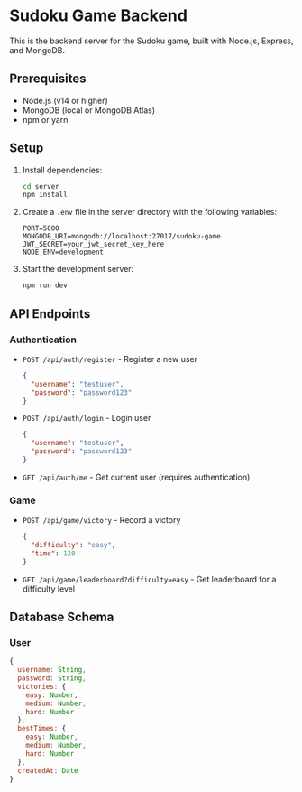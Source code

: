 # Sudoku Game Backend

This is the backend server for the Sudoku game, built with Node.js, Express, and MongoDB.

## Prerequisites

- Node.js (v14 or higher)
- MongoDB (local or MongoDB Atlas)
- npm or yarn

## Setup

1. Install dependencies:
   ```bash
   cd server
   npm install
   ```

2. Create a `.env` file in the server directory with the following variables:
   ```
   PORT=5000
   MONGODB_URI=mongodb://localhost:27017/sudoku-game
   JWT_SECRET=your_jwt_secret_key_here
   NODE_ENV=development
   ```

3. Start the development server:
   ```bash
   npm run dev
   ```

## API Endpoints

### Authentication
- `POST /api/auth/register` - Register a new user
  ```json
  {
    "username": "testuser",
    "password": "password123"
  }
  ```

- `POST /api/auth/login` - Login user
  ```json
  {
    "username": "testuser",
    "password": "password123"
  }
  ```

- `GET /api/auth/me` - Get current user (requires authentication)

### Game
- `POST /api/game/victory` - Record a victory
  ```json
  {
    "difficulty": "easy",
    "time": 120
  }
  ```

- `GET /api/game/leaderboard?difficulty=easy` - Get leaderboard for a difficulty level

## Database Schema

### User
```javascript
{
  username: String,
  password: String,
  victories: {
    easy: Number,
    medium: Number,
    hard: Number
  },
  bestTimes: {
    easy: Number,
    medium: Number,
    hard: Number
  },
  createdAt: Date
}
```
